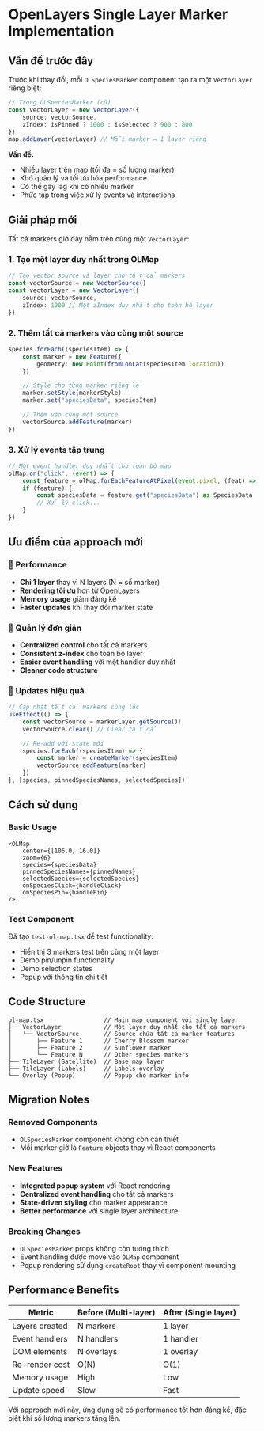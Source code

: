 # OpenLayers Single Layer Marker Implementation

## Vấn đề trước đây

Trước khi thay đổi, mỗi `OLSpeciesMarker` component tạo ra một `VectorLayer` riêng biệt:

```typescript
// Trong OLSpeciesMarker (cũ)
const vectorLayer = new VectorLayer({
    source: vectorSource,
    zIndex: isPinned ? 1000 : isSelected ? 900 : 800
})
map.addLayer(vectorLayer) // Mỗi marker = 1 layer riêng
```

**Vấn đề:**

-   Nhiều layer trên map (tối đa = số lượng marker)
-   Khó quản lý và tối ưu hóa performance
-   Có thể gây lag khi có nhiều marker
-   Phức tạp trong việc xử lý events và interactions

## Giải pháp mới

Tất cả markers giờ đây nằm trên cùng một `VectorLayer`:

### 1. Tạo một layer duy nhất trong OLMap

```typescript
// Tạo vector source và layer cho tất cả markers
const vectorSource = new VectorSource()
const vectorLayer = new VectorLayer({
    source: vectorSource,
    zIndex: 1000 // Một zIndex duy nhất cho toàn bộ layer
})
```

### 2. Thêm tất cả markers vào cùng một source

```typescript
species.forEach((speciesItem) => {
    const marker = new Feature({
        geometry: new Point(fromLonLat(speciesItem.location))
    })

    // Style cho từng marker riêng lẻ
    marker.setStyle(markerStyle)
    marker.set("speciesData", speciesItem)

    // Thêm vào cùng một source
    vectorSource.addFeature(marker)
})
```

### 3. Xử lý events tập trung

```typescript
// Một event handler duy nhất cho toàn bộ map
olMap.on("click", (event) => {
    const feature = olMap.forEachFeatureAtPixel(event.pixel, (feat) => feat)
    if (feature) {
        const speciesData = feature.get("speciesData") as SpeciesData
        // Xử lý click...
    }
})
```

## Ưu điểm của approach mới

### 🚀 Performance

-   **Chỉ 1 layer** thay vì N layers (N = số marker)
-   **Rendering tối ưu** hơn từ OpenLayers
-   **Memory usage** giảm đáng kể
-   **Faster updates** khi thay đổi marker state

### 🎯 Quản lý đơn giản

-   **Centralized control** cho tất cả markers
-   **Consistent z-index** cho toàn bộ layer
-   **Easier event handling** với một handler duy nhất
-   **Cleaner code structure**

### 🔄 Updates hiệu quả

```typescript
// Cập nhật tất cả markers cùng lúc
useEffect(() => {
    const vectorSource = markerLayer.getSource()!
    vectorSource.clear() // Clear tất cả

    // Re-add với state mới
    species.forEach((speciesItem) => {
        const marker = createMarker(speciesItem)
        vectorSource.addFeature(marker)
    })
}, [species, pinnedSpeciesNames, selectedSpecies])
```

## Cách sử dụng

### Basic Usage

```tsx
<OLMap
    center={[106.0, 16.0]}
    zoom={6}
    species={speciesData}
    pinnedSpeciesNames={pinnedNames}
    selectedSpecies={selectedSpecies}
    onSpeciesClick={handleClick}
    onSpeciesPin={handlePin}
/>
```

### Test Component

Đã tạo `test-ol-map.tsx` để test functionality:

-   Hiển thị 3 markers test trên cùng một layer
-   Demo pin/unpin functionality
-   Demo selection states
-   Popup với thông tin chi tiết

## Code Structure

```
ol-map.tsx                 // Main map component với single layer
├── VectorLayer            // Một layer duy nhất cho tất cả markers
│   └── VectorSource       // Source chứa tất cả marker features
│       ├── Feature 1      // Cherry Blossom marker
│       ├── Feature 2      // Sunflower marker
│       └── Feature N      // Other species markers
├── TileLayer (Satellite)  // Base map layer
├── TileLayer (Labels)     // Labels overlay
└── Overlay (Popup)        // Popup cho marker info
```

## Migration Notes

### Removed Components

-   `OLSpeciesMarker` component không còn cần thiết
-   Mỗi marker giờ là `Feature` objects thay vì React components

### New Features

-   **Integrated popup system** với React rendering
-   **Centralized event handling** cho tất cả markers
-   **State-driven styling** cho marker appearance
-   **Better performance** với single layer architecture

### Breaking Changes

-   `OLSpeciesMarker` props không còn tương thích
-   Event handling được move vào `OLMap` component
-   Popup rendering sử dụng `createRoot` thay vì component mounting

## Performance Benefits

| Metric         | Before (Multi-layer) | After (Single layer) |
| -------------- | -------------------- | -------------------- |
| Layers created | N markers            | 1 layer              |
| Event handlers | N handlers           | 1 handler            |
| DOM elements   | N overlays           | 1 overlay            |
| Re-render cost | O(N)                 | O(1)                 |
| Memory usage   | High                 | Low                  |
| Update speed   | Slow                 | Fast                 |

Với approach mới này, ứng dụng sẽ có performance tốt hơn đáng kể, đặc biệt khi số lượng markers tăng lên.
